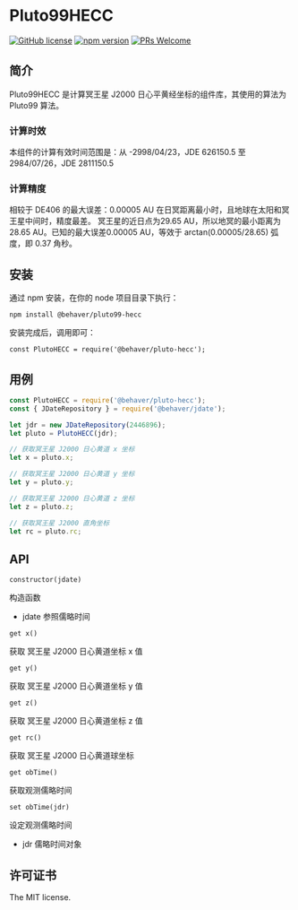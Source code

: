 # Pluto99HECC

[![GitHub license](https://img.shields.io/badge/license-MIT-brightgreen.svg)](#) [![npm version](https://img.shields.io/npm/v/react.svg?style=flat)](https://www.npmjs.com/package/@behaver/pluto99-hecc) [![PRs Welcome](https://img.shields.io/badge/PRs-welcome-brightgreen.svg)](#)

## 简介

Pluto99HECC 是计算冥王星 J2000 日心平黄经坐标的组件库，其使用的算法为 Pluto99 算法。

### 计算时效

本组件的计算有效时间范围是：从 -2998/04/23，JDE 626150.5 至 2984/07/26，JDE 2811150.5

### 计算精度

相较于 DE406 的最大误差：0.00005 AU
在日冥距离最小时，且地球在太阳和冥王星中间时，精度最差。
冥王星的近日点为29.65 AU，所以地冥的最小距离为28.65 AU。已知的最大误差0.00005 AU，等效于 arctan(0.00005/28.65) 弧度，即 0.37 角秒。

## 安装

通过 npm 安装，在你的 node 项目目录下执行：

`npm install @behaver/pluto99-hecc`

安装完成后，调用即可：

`const PlutoHECC = require('@behaver/pluto-hecc');`

## 用例

```js
const PlutoHECC = require('@behaver/pluto-hecc');
const { JDateRepository } = require('@behaver/jdate');

let jdr = new JDateRepository(2446896);
let pluto = PlutoHECC(jdr);

// 获取冥王星 J2000 日心黄道 x 坐标
let x = pluto.x;

// 获取冥王星 J2000 日心黄道 y 坐标
let y = pluto.y;

// 获取冥王星 J2000 日心黄道 z 坐标
let z = pluto.z;

// 获取冥王星 J2000 直角坐标
let rc = pluto.rc;
```

## API

`constructor(jdate)`

构造函数

* jdate 参照儒略时间

`get x()`

获取 冥王星 J2000 日心黄道坐标 x 值

`get y()`

获取 冥王星 J2000 日心黄道坐标 y 值

`get z()`

获取 冥王星 J2000 日心黄道坐标 z 值

`get rc()`

获取 冥王星 J2000 日心黄道球坐标

`get obTime()`

获取观测儒略时间

`set obTime(jdr)`

设定观测儒略时间

* jdr 儒略时间对象

## 许可证书

The MIT license.